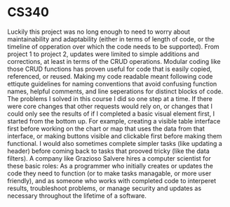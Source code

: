 # CS340

Luckily this project was no long enough to need to worry about maintainability and adaptability (either in terms of length of code, or the timeline of opperation over which the code needs to be supported). From project 1 to project 2, updates were limited to simple additions and corrections, at least in terms of the CRUD operations. Modular coding like those CRUD functions has proven useful for code that is easily copied, referenced, or reused.
Making my code readable meant following code ettiqute guidelines for naming conventions that avoid confusing function names, helpful comments, and line seperations for distinct blocks of code.
The problems I solved in this course I did so one step at a time. If there were core changes that other requests would rely on, or changes that I could only see the results of if I completed a basic visual element first, I started from the bottom up. For example, creating a visible table interface first before working on the chart or map that uses the data from that interface, or making buttons visible and clickable first before making them functional. I would also sometimes complete simpler tasks (like updating a header) before coming back to tasks that prooved tricky (like the data filters).
A company like Grazioso Salvere hires a computer scientist for these basic roles: As a programmer who initially creates or updates the code they need to function (or to make tasks managable, or more user friendly), and as someone who works with completed code to interperet results, troubleshoot problems, or manage security and updates as necessary throughout the lifetime of a software.
